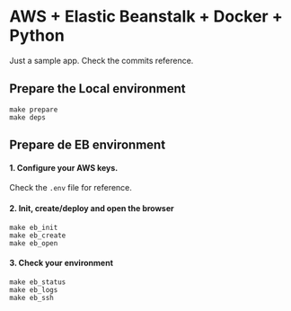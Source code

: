 # AWS + Elastic Beanstalk + Docker + Python

Just a sample app. Check the commits reference.

## Prepare the Local environment

    make prepare
    make deps

## Prepare de EB environment

#### 1. Configure your AWS keys. 

Check the `.env` file for reference.

#### 2. Init, create/deploy and open the browser

    make eb_init
    make eb_create
    make eb_open

#### 3. Check your environment

    make eb_status
    make eb_logs
    make eb_ssh
